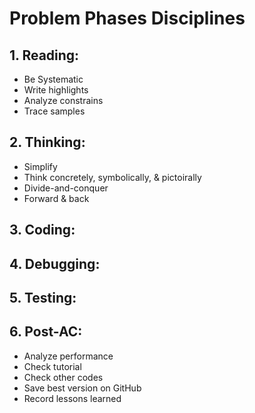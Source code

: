 # **Problem Phases Disciplines**
## **1. Reading:**
- Be Systematic
- Write highlights
- Analyze constrains 
- Trace samples 
## **2. Thinking:**
- Simplify
- Think concretely, symbolically, & pictoirally
- Divide-and-conquer
- Forward & back
<!-- - Rank & attack ideas -->
## **3. Coding:**
## **4. Debugging:**
## **5. Testing:**
## **6. Post-AC:**
- Analyze performance
- Check tutorial
- Check other codes
- Save best version on GitHub
- Record lessons learned
